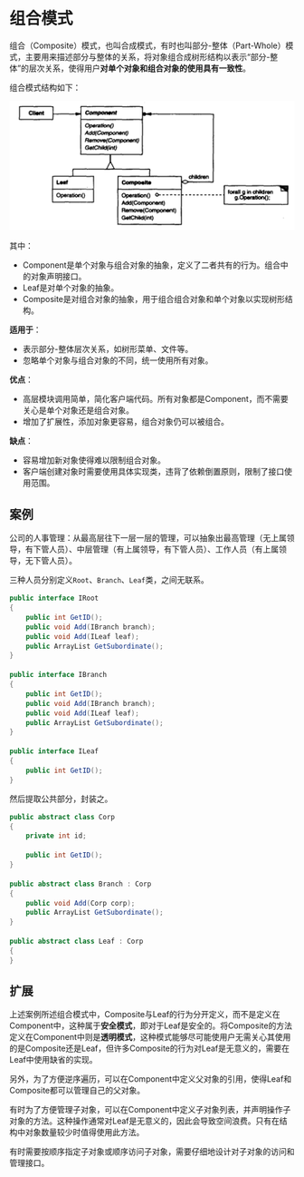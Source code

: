 # 组合模式

组合（Composite）模式，也叫合成模式，有时也叫部分-整体（Part-Whole）模式，主要用来描述部分与整体的关系，将对象组合成树形结构以表示“部分-整体”的层次关系，使得用户**对单个对象和组合对象的使用具有一致性**。

组合模式结构如下：

![组合模式结构](../面对对象编程图解/组合模式结构.png)

其中：

- Component是单个对象与组合对象的抽象，定义了二者共有的行为。组合中的对象声明接口。
- Leaf是对单个对象的抽象。
- Composite是对组合对象的抽象，用于组合组合对象和单个对象以实现树形结构。

**适用于**：

- 表示部分-整体层次关系，如树形菜单、文件等。
- 忽略单个对象与组合对象的不同，统一使用所有对象。

**优点**：

- 高层模块调用简单，简化客户端代码。所有对象都是Component，而不需要关心是单个对象还是组合对象。
- 增加了扩展性，添加对象更容易，组合对象仍可以被组合。

**缺点**：

- 容易增加新对象使得难以限制组合对象。
- 客户端创建对象时需要使用具体实现类，违背了依赖倒置原则，限制了接口使用范围。

## 案例

公司的人事管理：从最高层往下一层一层的管理，可以抽象出最高管理（无上属领导，有下管人员）、中层管理（有上属领导，有下管人员）、工作人员（有上属领导，无下管人员）。

三种人员分别定义`Root`、`Branch`、`Leaf`类，之间无联系。

``` csharp
public interface IRoot
{
    public int GetID();
    public void Add(IBranch branch);
    public void Add(ILeaf leaf);
    public ArrayList GetSubordinate();
}

public interface IBranch
{
    public int GetID();
    public void Add(IBranch branch);
    public void Add(ILeaf leaf);
    public ArrayList GetSubordinate();
}

public interface ILeaf
{
    public int GetID();
}
```

然后提取公共部分，封装之。

``` csharp
public abstract class Corp
{
    private int id;

    public int GetID();
}

public abstract class Branch : Corp
{
    public void Add(Corp corp);
    public ArrayList GetSubordinate();
}

public abstract class Leaf : Corp
{
}
```

## 扩展

上述案例所述组合模式中，Composite与Leaf的行为分开定义，而不是定义在Component中，这种属于**安全模式**，即对于Leaf是安全的。将Composite的方法定义在Component中则是**透明模式**，这种模式能够尽可能使用户无需关心其使用的是Composite还是Leaf，但许多Composite的行为对Leaf是无意义的，需要在Leaf中使用缺省的实现。

另外，为了方便逆序遍历，可以在Component中定义父对象的引用，使得Leaf和Composite都可以管理自己的父对象。

有时为了方便管理子对象，可以在Component中定义子对象列表，并声明操作子对象的方法。这种操作通常对Leaf是无意义的，因此会导致空间浪费。只有在结构中对象数量较少时值得使用此方法。

有时需要按顺序指定子对象或顺序访问子对象，需要仔细地设计对子对象的访问和管理接口。